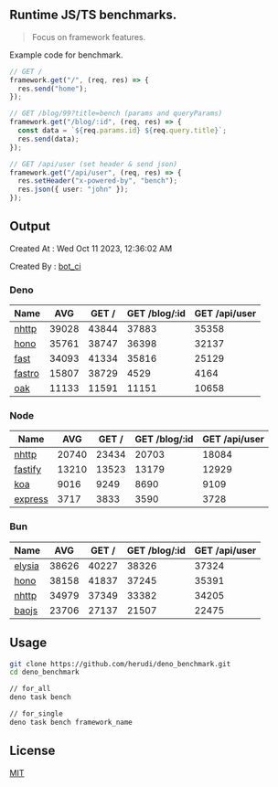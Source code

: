 ## Runtime JS/TS benchmarks.

> Focus on framework features.

Example code for benchmark.
```ts
// GET /
framework.get("/", (req, res) => {
  res.send("home");
});

// GET /blog/99?title=bench (params and queryParams)
framework.get("/blog/:id", (req, res) => {
  const data = `${req.params.id} ${req.query.title}`;
  res.send(data);
});

// GET /api/user (set header & send json)
framework.get("/api/user", (req, res) => {
  res.setHeader("x-powered-by", "bench");
  res.json({ user: "john" });
});
```

## Output
Created At : Wed Oct 11 2023, 12:36:02 AM

Created By : [bot_ci](https://github.com/herudi/deno_benchmarks/commits?author=github-actions%5Bbot%5D)


### Deno
|Name|AVG|GET /|GET /blog/:id|GET /api/user|
|----|----|----|----|----|
|[nhttp](https://github.com/nhttp/nhttp)|39028|43844|37883|35358|
|[hono](https://github.com/honojs/hono)|35761|38747|36398|32137|
|[fast](https://github.com/danteissaias/fast)|34093|41334|35816|25129|
|[fastro](https://github.com/fastrodev/fastro)|15807|38729|4529|4164|
|[oak](https://github.com/oakserver/oak)|11133|11591|11151|10658|
  


### Node
|Name|AVG|GET /|GET /blog/:id|GET /api/user|
|----|----|----|----|----|
|[nhttp](https://github.com/nhttp/nhttp)|20740|23434|20703|18084|
|[fastify](https://github.com/fastify/fastify)|13210|13523|13179|12929|
|[koa](https://github.com/koajs/koa)|9016|9249|8690|9109|
|[express](https://github.com/expressjs/express)|3717|3833|3590|3728|
  


### Bun
|Name|AVG|GET /|GET /blog/:id|GET /api/user|
|----|----|----|----|----|
|[elysia](https://github.com/elysiajs/elysia)|38626|40227|38326|37324|
|[hono](https://github.com/honojs/hono)|38158|41837|37245|35391|
|[nhttp](https://github.com/nhttp/nhttp)|34979|37349|33382|34205|
|[baojs](https://github.com/mattreid1/baojs)|23706|27137|21507|22475|
  



## Usage

```bash
git clone https://github.com/herudi/deno_benchmark.git
cd deno_benchmark

// for_all
deno task bench

// for_single
deno task bench framework_name
```

## License

[MIT](LICENSE)

